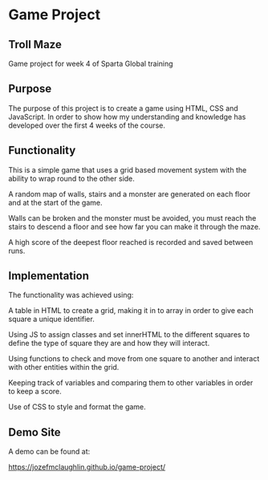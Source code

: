 # Game Project
## Troll Maze
Game project for week 4 of Sparta Global training

## Purpose
The purpose of this project is to create a game using HTML, CSS and JavaScript.
In order to show how my understanding and knowledge has developed over the first 4 weeks of the course.

## Functionality
This is a simple game that uses a grid based movement system with the ability to wrap round to the other side.

A random map of walls, stairs and a monster are generated on each floor and at the start of the game.

Walls can be broken and the monster must be avoided, you must reach the stairs to descend a floor and see how far you can make it through the maze.

A high score of the deepest floor reached is recorded and saved between runs.

## Implementation
The functionality was achieved using:

A table in HTML to create a grid, making it in to array in order to give each square a unique identifier.

Using JS to assign classes and set innerHTML to the different squares to define the type of square they are and how they will interact.

Using functions to check and move from one square to another and interact with other entities within the grid.

Keeping track of variables and comparing them to other variables in order to keep a score.

Use of CSS to style and format the game.

## Demo Site

A demo can be found at: 

https://jozefmclaughlin.github.io/game-project/

